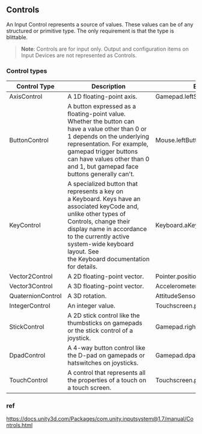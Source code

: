 ## Controls

An Input Control represents a source of values. These values can be of any structured or primitive type. The only requirement is that the type is blittable.

> **Note**: Controls are for input only. Output and configuration items on Input Devices are not represented as Controls.

### Control types

| Control Type | Description | Example |
| --- | --- | --- |
| AxisControl | A 1D floating-point axis. | Gamepad.leftStick.x |
| ButtonControl | A button expressed as a floating-point value. Whether the button can have a value other than 0 or 1 depends on the underlying representation. For example, gamepad trigger buttons can have values other than 0 and 1, but gamepad face buttons generally can't. | Mouse.leftButton |
| KeyControl | A specialized button that represents a key on a Keyboard. Keys have an associated keyCode and, unlike other types of Controls, change their display name in accordance to the currently active system-wide keyboard layout. See the Keyboard documentation for details. | Keyboard.aKey |
| Vector2Control | A 2D floating-point vector. | Pointer.position |
| Vector3Control | A 3D floating-point vector. | Accelerometer.acceleration |
| QuaternionControl | A 3D rotation. | AttitudeSensor.attitude |
| IntegerControl | An integer value. | Touchscreen.primaryTouch.touchId |
| StickControl | A 2D stick control like the thumbsticks on gamepads or the stick control of a joystick. | Gamepad.rightStick |
| DpadControl | A 4-way button control like the D-pad on gamepads or hatswitches on joysticks. | Gamepad.dpad |
| TouchControl | A control that represents all the properties of a touch on a touch screen. | Touchscreen.primaryTouch |



### ref
https://docs.unity3d.com/Packages/com.unity.inputsystem@1.7/manual/Controls.html

